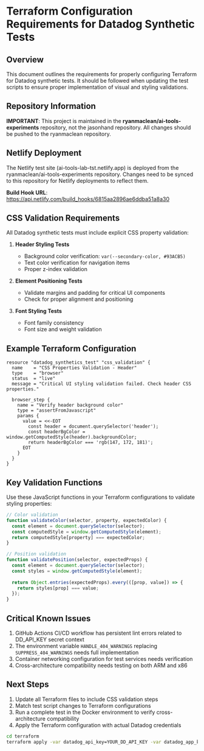 # Terraform Configuration Requirements for Datadog Synthetic Tests

## Overview

This document outlines the requirements for properly configuring Terraform for Datadog synthetic tests. It should be followed when updating the test scripts to ensure proper implementation of visual and styling validations.

## Repository Information

**IMPORTANT**: This project is maintained in the **ryanmaclean/ai-tools-experiments** repository, not the jasonhand repository. All changes should be pushed to the ryanmaclean repository.

## Netlify Deployment

The Netlify test site (ai-tools-lab-tst.netlify.app) is deployed from the ryanmaclean/ai-tools-experiments repository. Changes need to be synced to this repository for Netlify deployments to reflect them.

**Build Hook URL**: https://api.netlify.com/build_hooks/6815aa2896ae6ddba51a8a30

## CSS Validation Requirements

All Datadog synthetic tests must include explicit CSS property validation:

1. **Header Styling Tests**
   - Background color verification: `var(--secondary-color, #93ACB5)`
   - Text color verification for navigation items
   - Proper z-index validation

2. **Element Positioning Tests**
   - Validate margins and padding for critical UI components
   - Check for proper alignment and positioning

3. **Font Styling Tests**
   - Font family consistency
   - Font size and weight validation

## Example Terraform Configuration

```hcl
resource "datadog_synthetics_test" "css_validation" {
  name    = "CSS Properties Validation - Header"
  type    = "browser"
  status  = "live"
  message = "Critical UI styling validation failed. Check header CSS properties."
  
  browser_step {
    name = "Verify header background color"
    type = "assertFromJavascript"
    params {
      value = <<-EOT
        const header = document.querySelector('header');
        const headerBgColor = window.getComputedStyle(header).backgroundColor;
        return headerBgColor === 'rgb(147, 172, 181)';
      EOT
    }
  }
}
```

## Key Validation Functions

Use these JavaScript functions in your Terraform configurations to validate styling properties:

```javascript
// Color validation
function validateColor(selector, property, expectedColor) {
  const element = document.querySelector(selector);
  const computedStyle = window.getComputedStyle(element);
  return computedStyle[property] === expectedColor;
}

// Position validation
function validatePosition(selector, expectedProps) {
  const element = document.querySelector(selector);
  const styles = window.getComputedStyle(element);
  
  return Object.entries(expectedProps).every(([prop, value]) => {
    return styles[prop] === value;
  });
}
```

## Critical Known Issues

1. GitHub Actions CI/CD workflow has persistent lint errors related to DD_API_KEY secret context
2. The environment variable `HANDLE_404_WARNINGS` replacing `SUPPRESS_404_WARNINGS` needs full implementation
3. Container networking configuration for test services needs verification
4. Cross-architecture compatibility needs testing on both ARM and x86

## Next Steps

1. Update all Terraform files to include CSS validation steps
2. Match test script changes to Terraform configurations
3. Run a complete test in the Docker environment to verify cross-architecture compatibility
4. Apply the Terraform configuration with actual Datadog credentials

```bash
cd terraform
terraform apply -var datadog_api_key=YOUR_DD_API_KEY -var datadog_app_key=YOUR_DD_APP_KEY
```
